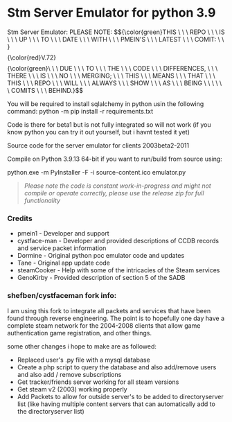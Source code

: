 # Stm Server Emulator  for python 3.9

Stm Server Emulator: PLEASE NOTE: $${\color{green}THIS \ \ \ REPO \ \ \  IS \ \ \ UP \ \ \ TO \ \ \ DATE \ \ \ WITH  \ \ \ PMEIN'S  \ \ \  LATEST  \ \ \  COMIT:  \ \ \}$$ $${\color{red}V.72}$$  $${\color{green}\ \ \ DUE \ \ \  TO \ \ \  THE  \ \ \ CODE \ \ \  DIFFERENCES, \ \ \ 
THERE  \ \ \ IS  \ \ \ NO \ \ \  MERGING; \ \ \ THIS \ \ \ MEANS \ \ \  THAT \ \ \  THIS \ \ \  REPO \ \ \  WILL \ \ \  ALWAYS \ \ \  SHOW \ \ \  AS \ \ \  BEING \ \ \  <number>  \ \ \ COMITS  \ \ \ BEHIND.}$$

You will be required to install sqlalchemy in python usin the following command:
python -m pip install -r requirements.txt


Code is there for beta1 but is not fully integrated so will not work (if you know python you can try it out yourself, but i havnt tested it yet)

Source code for the server emulator for clients 2003beta2-2011

Compile on Python 3.9.13 64-bit if you want to run/build from source using:

python.exe -m PyInstaller -F -i source-content.ico emulator.py

> *Please note the code is constant work-in-progress and might not compile or operate correctly, please use the release zip for full functionality*

### Credits
+ pmein1 - Developer and support
+ cystface-man - Developer and provided descriptions of CCDB records and service packet information
+ Dormine - Original python poc emulator code and updates
+ Tane - Original app update code
+ steamCooker - Help with some of the intricacies of the Steam services
+ GenoKirby - Provided description of section 5 of the SADB


### shefben/cystfaceman fork info:
I am using this fork to integrate all packets and services that have been found through reverse engineering.
The point is to hopefully one day have a complete steam network for the 2004-2008 clients that allow game authentication
game registration, and other things.

some other changes i hope to make are as followed:
  
+ Replaced user's .py file with a mysql database
+ Create a php script to query the database and also add/remove users and also add / remove subscriptions
+ Get tracker/friends server working for all steam versions
+ Get steam v2 (2003) working properly
+ Add Packets to allow for outside server's to be added to directoryserver list (like having multiple content servers that can automatically add to the directoryserver list)
